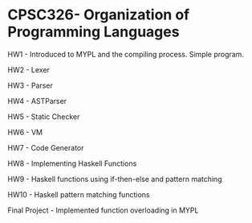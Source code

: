 # CPSC326- Organization of Programming Languages

HW1 - Introduced to MYPL and the compiling process. Simple program.

HW2 - Lexer

HW3 - Parser

HW4 - ASTParser

HW5 - Static Checker

HW6 - VM

HW7 - Code Generator

HW8 - Implementing Haskell Functions

HW9 - Haskell functions using if-then-else and pattern matching

HW10 - Haskell pattern matching functions

Final Project - Implemented function overloading in MYPL
